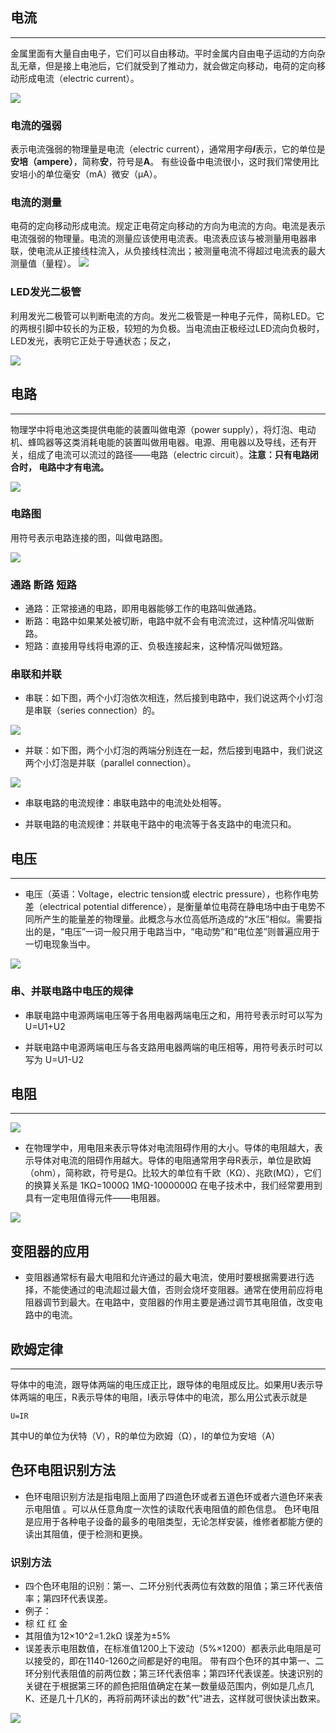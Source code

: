## 电流
---
金属里面有大量自由电子，它们可以自由移动。平时金属内自由电子运动的方向杂乱无章，但是接上电池后，它们就受到了推动力，就会做定向移动，电荷的定向移动形成电流（electric current）。

![](https://i.imgur.com/AQlmXAK.jpg)

### 电流的强弱
表示电流强弱的物理量是电流（electric current），通常用字母***I***表示，它的单位是**安培（ampere）**，简称**安**，符号是**A**。
有些设备中电流很小，这时我们常使用比安培小的单位毫安（mA）微安（μA）。

### 电流的测量
电荷的定向移动形成电流。规定正电荷定向移动的方向为电流的方向。电流是表示电流强弱的物理量。电流的测量应该使用电流表。电流表应该与被测量用电器串联，使电流从正接线柱流入，从负接线柱流出；被测量电流不得超过电流表的最大测量值（量程）。
![](https://i.imgur.com/rCXsAAs.png)

### LED发光二极管
利用发光二极管可以判断电流的方向。发光二极管是一种电子元件，简称LED。它的两根引脚中较长的为正极，较短的为负极。当电流由正极经过LED流向负极时，LED发光，表明它正处于导通状态；反之，

![](https://i.imgur.com/oXFNxWD.jpg)

## 电路
---
物理学中将电池这类提供电能的装置叫做电源（power supply），将灯泡、电动机、蜂鸣器等这类消耗电能的装置叫做用电器。电源、用电器以及导线，还有开关，组成了电流可以流过的路径——电路（electric circuit）。**注意：只有电路闭合时， 电路中才有电流。**

![](https://i.imgur.com/3IRy0cN.jpg)

### 电路图
用符号表示电路连接的图，叫做电路图。

![](https://i.imgur.com/z6ME0Lg.png)

### 通路 断路 短路
- 通路：正常接通的电路，即用电器能够工作的电路叫做通路。
- 断路：电路中如果某处被切断，电路中就不会有电流流过，这种情况叫做断路。
- 短路：直接用导线将电源的正、负极连接起来，这种情况叫做短路。

### 串联和并联

- 串联：如下图，两个小灯泡依次相连，然后接到电路中，我们说这两个小灯泡是串联（series connection）的。

![](https://i.imgur.com/qwOV7Bb.png)

- 并联：如下图，两个小灯泡的两端分别连在一起，然后接到电路中，我们说这两个小灯泡是并联（parallel connection）。

![](https://i.imgur.com/iPbUNsB.png)

- 串联电路的电流规律：串联电路中的电流处处相等。

- 并联电路的电流规律：并联电干路中的电流等于各支路中的电流只和。

## 电压 ##
---
- 电压（英语：Voltage，electric tension或 electric pressure），也称作电势差（electrical potential difference），是衡量单位电荷在静电场中由于电势不同所产生的能量差的物理量。此概念与水位高低所造成的“水压”相似。需要指出的是，“电压”一词一般只用于电路当中，“电动势”和“电位差”则普遍应用于一切电现象当中。

![](https://i.imgur.com/k1zp3R7.png)

### 串、并联电路中电压的规律

- 串联电路中电源两端电压等于各用电器两端电压之和，用符号表示时可以写为
  U=U1+U2

- 并联电路中电源两端电压与各支路用电器两端的电压相等，用符号表示时可以写为
  U=U1-U2

## 电阻 ##
---
![](https://i.imgur.com/ThrRoWa.png)

- 在物理学中，用电阻来表示导体对电流阻碍作用的大小。导体的电阻越大，表示导体对电流的阻碍作用越大。导体的电阻通常用字母R表示，单位是欧姆（ohm），简称欧，符号是Ω。比较大的单位有千欧（KΩ）、兆欧(MΩ），它们的换算关系是
1KΩ=1000Ω
1MΩ-1000000Ω
在电子技术中，我们经常要用到具有一定电阻值得元件——电阻器。

![](https://i.imgur.com/gcKRcXy.jpg)

## 变阻器的应用 ##
- 变阻器通常标有最大电阻和允许通过的最大电流，使用时要根据需要进行选择，不能使通过的电流超过最大值，否则会烧坏变阻器。通常在使用前应将电阻器调节到最大。在电路中，变阻器的作用主要是通过调节其电阻值，改变电路中的电流。


## 欧姆定律 ##
---
导体中的电流，跟导体两端的电压成正比，跟导体的电阻成反比。如果用U表示导体两端的电压，R表示导体的电阻，I表示导体中的电流，那么用公式表示就是

    U=IR
其中U的单位为伏特（V），R的单位为欧姆（Ω），I的单位为安培（A）


## 色环电阻识别方法 ##
- 色环电阻识别方法是指电阻上面用了四道色环或者五道色环或者六道色环来表示电阻值 。可以从任意角度一次性的读取代表电阻值的颜色信息。
色环电阻是应用于各种电子设备的最多的电阻类型，无论怎样安装，维修者都能方便的读出其阻值，便于检测和更换。

### 识别方法 ###
- 四个色环电阻的识别：第一、二环分别代表两位有效数的阻值；第三环代表倍率；第四环代表误差。
- 例子：
- 棕 红 红 金
- 其阻值为12×10^2=1.2kΩ 误差为±5%
- 误差表示电阻数值，在标准值1200上下波动（5%×1200）都表示此电阻是可以接受的，即在1140-1260之间都是好的电阻。
带有四个色环的其中第一、二环分别代表阻值的前两位数；第三环代表倍率；第四环代表误差。快速识别的关键在于根据第三环的颜色把阻值确定在某一数量级范围内，例如是几点几K、还是几十几K的，再将前两环读出的数"代"进去，这样就可很快读出数来。

![](https://i.imgur.com/r6byELo.jpg)
